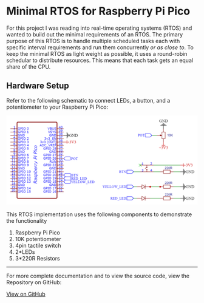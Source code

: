 
# Minimal RTOS for Raspberry Pi Pico


For this project I was reading into real-time operating systems (RTOS) and wanted to build out the minimal requirements of an RTOS. The primary purpose of this RTOS is to handle multiple scheduled tasks each with specific interval requirements and run them concurrently *or as close to*. To keep the minimal RTOS as light weight as possible, it uses a round-robin schedular to distribute resources. This means that each task gets an equal share of the CPU. 


## Hardware Setup

Refer to the following schematic to connect LEDs, a button, and a potentiometer to your Raspberry Pi Pico:

![Schematic](/project-images/minimal-rtos/feature.png)

This RTOS implementation uses the following components to demonstrate the functionality 

1. Raspberry Pi Pico
2. 10K potentiometer
3. 4pin tactile switch
4. 2*LEDs
5. 3*220R Resistors


---

For more complete documentation and to view the source code, view the Repository on GitHub:

<a className="btn btn-dark" href="https://github.com/gcoulby/minimal-rtos"  target="_blank" rel="noopener noreferrer"><i className="fa fa-github"></i> View on GitHub</a>
